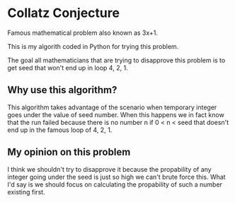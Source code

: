 # Collatz Conjecture
Famous mathematical problem also known as 3x+1.

This is my algorith coded in Python for trying this problem.

The goal all mathematicians that are trying to disapprove this problem is to get seed that won't end up in loop 4, 2, 1.

## Why use this algorithm?
This algorithm takes advantage of the scenario when temporary integer goes under the value of seed number. When this happens we in fact know that the run failed because there is no number n if 0 < n < seed that doesn't end up in the famous loop of 4, 2, 1.

## My opinion on this problem
I think we shouldn't try to disapprove it because the propability of any integer going under the seed is just so high we can't brute force this. What I'd say is we should focus on calculating the propability of such a number existing first.
